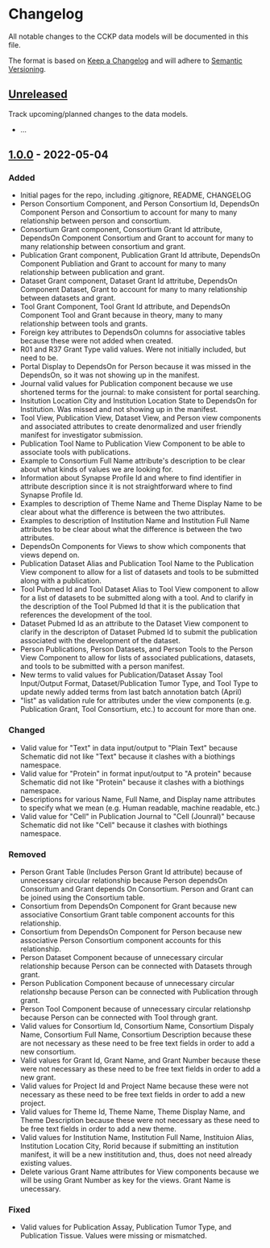 # Changelog

All notable changes to the CCKP data models will be documented in this file.

The format is based on [Keep a Changelog] and will adhere to [Semantic Versioning].

## [Unreleased]

Track upcoming/planned changes to the data models.
- ...

## [1.0.0] - 2022-05-04

### Added 
- Initial pages for the repo, including .gitignore, README, CHANGELOG
- Person Consortium Component, and Person Consortium Id, DependsOn Component Person and Consortium to account for many to many relationship between person and consortium.
- Consortium Grant component, Consortium Grant Id attribute, DependsOn Component Consortium and Grant to account for many to many relationship between consortium and grant.
- Publication Grant component, Publication Grant Id attribute, DependsOn Component Publiation and Grant to account for many to many relationship between publication and grant.
- Dataset Grant component, Dataset Grant Id attritube, DependsOn Component Dataset, Grant to account for many to many relationship between datasets and grant. 
- Tool Grant Component, Tool Grant Id attribute, and DependsOn Component Tool and Grant because in theory, many to many relationship between tools and grants. 
- Foreign key attributes to DependsOn columns for associative tables because these were not added when created.
- R01 and R37 Grant Type valid values. Were not initially included, but need to be.
- Portal Display to DependsOn for Person because it was missed in the DependsOn, so it was not showing up in the manifest. 
- Journal valid values for Publication component because we use shortened terms for the journal: to make consistent for portal searching.
- Insitution Location City and Institution Location State to DependsOn for Institution. Was missed and not showing up in the manifest.
- Tool View, Publication View, Dataset View, and Person view components and associated attributes to create denormalized and user friendly manifest for investigator submission.
- Publication Tool Name to Publication View Component to be able to associate tools with publications. 
- Example to Consortium Full Name attribute's description to be clear about what kinds of values we are looking for. 
- Information about Synapse Profile Id and where to find identifier in attribute description since it is not straightforward where to find Synapse Profile Id.
- Examples to description of Theme Name and Theme Display Name to be clear about what the difference is between the two attributes. 
- Examples to description of Institution Name and Institution Full Name attributes to be clear about what the difference is between the two attributes. 
- DependsOn Components for Views to show which components that views depend on. 
- Publication Dataset Alias and Publication Tool Name to the Publication View component to allow for a list of datasets and tools to be submitted along with a publication. 
- Tool Pubmed Id and Tool Dataset Alias to Tool View component to allow for a list of datasets to be submitted along with a tool. And to clarify in the description of the Tool Pubmed Id that it is the publication that references the development of the tool. 
- Dataset Pubmed Id as an attribute to the Dataset View component to clarify in the descripton of Dataset Pubmed Id to submit the publication associated with the development of the dataset. 
- Person Publications, Person Datasets, and Person Tools to the Person View Component to allow for lists of associated publications, datasets, and tools to be submitted with a person manifest. 
- New terms to valid values for Publication/Dataset Assay Tool Input/Output Format, Dataset/Publication Tumor Type, and Tool Type to update newly added terms from last batch annotation batch (April)
- "list" as validation rule for attributes under the view components (e.g. Publication Grant, Tool Consortium, etc.) to account for more than one.

### Changed
- Valid value for "Text" in data input/output to "Plain Text" because Schematic did not like "Text" because it clashes with a biothings namespace.
- Valid value for "Protein" in format input/output to "A protein" because Schematic did not like "Protein" because it clashes with a biothings namespace.
- Descriptions for various Name, Full Name, and Display name attributes to specify what we mean (e.g. Human readable, machine readable, etc.)
- Valid value for "Cell" in Publication Journal to "Cell (Jounral)" because Schematic did not like "Cell" because it clashes with biothings namespace.

### Removed
- Person Grant Table (Includes Person Grant Id attribute) because of unnecessary circular relationship because Person dependsOn Consoritum and Grant depends On Consortium. Person and Grant can be joined using the Consortium table.
- Consortium from DependsOn Component for Grant because new associative Consortium Grant table component accounts for this relationship.
- Consortium from DependsOn Component for Person because new associative Person Consortium component accounts for this relationship.
- Person Dataset Component because of unnecessary circular relationship because Person can be connected with Datasets through grant.
- Person Publication Component because of unnecessary circular relationshp because Person can be connected with Publication through grant.
- Person Tool Component because of unnecessary circular relationshp because Person can be connected with Tool through grant.
- Valid values for Consortium Id, Consortium Name, Consortium Dispaly Name, Consortium Full Name, Consortium Description because these are not necessary as these need to be free text fields in order to add a new consortium. 
- Valid values for Grant Id, Grant Name, and Grant Number because these were not necessary as these need to be free text fields in order to add a new grant. 
- Valid values for Project Id and Project Name because these were not necessary as these need to be free text fields in order to add a new project. 
- Valid values for Theme Id, Theme Name, Theme Display Name, and Theme Description because these were not necessary as these need to be free text fields in order to add a new theme. 
- Valid values for Institution Name, Institution Full Name, Instituion Alias, Institution Location City, Rorid because if submitting an institution manifest, it will be a new instititution and, thus, does not need already existing values. 
- Delete various Grant Name attributes for View components because we will be using Grant Number as key for the views. Grant Name is unecessary.

### Fixed
- Valid values for Publication Assay, Publication Tumor Type, and Publication Tissue. Values were missing or mismatched.

[Keep a Changelog]: https://keepachangelog.com/en/1.0.0/
[Semantic Versioning]: https://semver.org/
[Unreleased]: https://github.com/olivierlacan/keep-a-changelog/compare/v1.0.0...HEAD
[1.0.0]: https://github.com/mc2-center/data-models/releases/tag/v1.0.0

